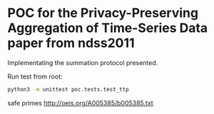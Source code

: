 # POC for the Privacy-Preserving Aggregation of Time-Series Data paper from ndss2011

Implementating the summation protocol presented.

Run test from root:

```bash
python3 -m unittest poc.tests.test_ttp
```

safe primes http://oeis.org/A005385/b005385.txt
